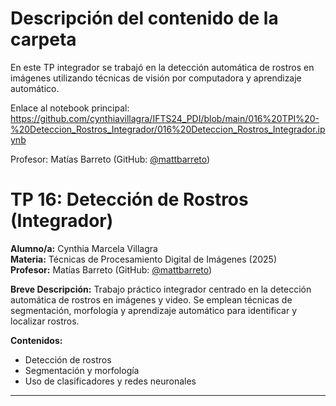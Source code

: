 # Descripción del contenido de la carpeta
En este TP integrador se trabajó en la detección automática de rostros en imágenes utilizando técnicas de visión por computadora y aprendizaje automático.

Enlace al notebook principal: https://github.com/cynthiavillagra/IFTS24_PDI/blob/main/016%20TPI%20-%20Deteccion_Rostros_Integrador/016%20Deteccion_Rostros_Integrador.ipynb

Profesor: Matías Barreto (GitHub: [@mattbarreto](https://github.com/mattbarreto))

# TP 16: Detección de Rostros (Integrador)

**Alumno/a:** Cynthia Marcela Villagra  
**Materia:** Técnicas de Procesamiento Digital de Imágenes (2025)  
**Profesor:** Matías Barreto (GitHub: [@mattbarreto](https://github.com/mattbarreto))

**Breve Descripción:**
Trabajo práctico integrador centrado en la detección automática de rostros en imágenes y video. Se emplean técnicas de segmentación, morfología y aprendizaje automático para identificar y localizar rostros.

**Contenidos:**
- Detección de rostros
- Segmentación y morfología
- Uso de clasificadores y redes neuronales

---
